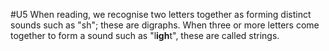 #U5
When reading, we recognise two letters together as forming distinct sounds such as "sh"; these are digraphs. When three or more letters come together to form a sound such as "l**igh**t", these are called strings. 